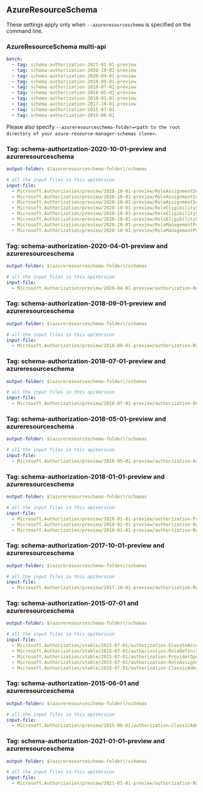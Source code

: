 ## AzureResourceSchema

These settings apply only when `--azureresourceschema` is specified on the command line.

### AzureResourceSchema multi-api

``` yaml $(azureresourceschema) && $(multiapi)
batch:
  - tag: schema-authorization-2021-01-01-preview
  - tag: schema-authorization-2020-10-01-preview
  - tag: schema-authorization-2020-04-01-preview
  - tag: schema-authorization-2018-09-01-preview
  - tag: schema-authorization-2018-07-01-preview
  - tag: schema-authorization-2018-05-01-preview
  - tag: schema-authorization-2018-01-01-preview
  - tag: schema-authorization-2017-10-01-preview
  - tag: schema-authorization-2015-07-01
  - tag: schema-authorization-2015-06-01

```

Please also specify `--azureresourceschema-folder=<path to the root directory of your azure-resource-manager-schemas clone>`.

### Tag: schema-authorization-2020-10-01-preview and azureresourceschema

``` yaml $(tag) == 'schema-authorization-2020-10-01-preview' && $(azureresourceschema)
output-folder: $(azureresourceschema-folder)/schemas

# all the input files in this apiVersion
input-file:
  - Microsoft.Authorization/preview/2020-10-01-preview/RoleAssignmentSchedule.json
  - Microsoft.Authorization/preview/2020-10-01-preview/RoleAssignmentScheduleInstance.json
  - Microsoft.Authorization/preview/2020-10-01-preview/RoleAssignmentScheduleRequest.json
  - Microsoft.Authorization/preview/2020-10-01-preview/RoleEligibilitySchedule.json
  - Microsoft.Authorization/preview/2020-10-01-preview/RoleEligibilityScheduleInstance.json
  - Microsoft.Authorization/preview/2020-10-01-preview/RoleEligibilityScheduleRequest.json
  - Microsoft.Authorization/preview/2020-10-01-preview/RoleManagementPolicy.json
  - Microsoft.Authorization/preview/2020-10-01-preview/RoleManagementPolicyAssignment.json

```

### Tag: schema-authorization-2020-04-01-preview and azureresourceschema

``` yaml $(tag) == 'schema-authorization-2020-04-01-preview' && $(azureresourceschema)
output-folder: $(azureresourceschema-folder)/schemas

# all the input files in this apiVersion
input-file:
  - Microsoft.Authorization/preview/2020-04-01-preview/authorization-RoleAssignmentsCalls.json

```

### Tag: schema-authorization-2018-09-01-preview and azureresourceschema

``` yaml $(tag) == 'schema-authorization-2018-09-01-preview' && $(azureresourceschema)
output-folder: $(azureresourceschema-folder)/schemas

# all the input files in this apiVersion
input-file:
  - Microsoft.Authorization/preview/2018-09-01-preview/authorization-RoleAssignmentsCalls.json

```

### Tag: schema-authorization-2018-07-01-preview and azureresourceschema

``` yaml $(tag) == 'schema-authorization-2018-07-01-preview' && $(azureresourceschema)
output-folder: $(azureresourceschema-folder)/schemas

# all the input files in this apiVersion
input-file:
  - Microsoft.Authorization/preview/2018-07-01-preview/authorization-DenyAssignmentGetCalls.json

```

### Tag: schema-authorization-2018-05-01-preview and azureresourceschema

``` yaml $(tag) == 'schema-authorization-2018-05-01-preview' && $(azureresourceschema)
output-folder: $(azureresourceschema-folder)/schemas

# all the input files in this apiVersion
input-file:
  - Microsoft.Authorization/preview/2018-05-01-preview/authorization-AccessReviewCalls.json

```

### Tag: schema-authorization-2018-01-01-preview and azureresourceschema

``` yaml $(tag) == 'schema-authorization-2018-01-01-preview' && $(azureresourceschema)
output-folder: $(azureresourceschema-folder)/schemas

# all the input files in this apiVersion
input-file:
  - Microsoft.Authorization/preview/2018-01-01-preview/authorization-ProviderOperationsCalls.json
  - Microsoft.Authorization/preview/2018-01-01-preview/authorization-RoleDefinitionsCalls.json
  - Microsoft.Authorization/preview/2018-01-01-preview/authorization-RoleAssignmentsCalls.json

```

### Tag: schema-authorization-2017-10-01-preview and azureresourceschema

``` yaml $(tag) == 'schema-authorization-2017-10-01-preview' && $(azureresourceschema)
output-folder: $(azureresourceschema-folder)/schemas

# all the input files in this apiVersion
input-file:
  - Microsoft.Authorization/preview/2017-10-01-preview/authorization-RoleAssignmentsCalls.json

```

### Tag: schema-authorization-2015-07-01 and azureresourceschema

``` yaml $(tag) == 'schema-authorization-2015-07-01' && $(azureresourceschema)
output-folder: $(azureresourceschema-folder)/schemas

# all the input files in this apiVersion
input-file:
  - Microsoft.Authorization/stable/2015-07-01/authorization-ElevateAccessCalls.json
  - Microsoft.Authorization/stable/2015-07-01/authorization-RoleDefinitionsCalls.json
  - Microsoft.Authorization/stable/2015-07-01/authorization-ProviderOperationsCalls.json
  - Microsoft.Authorization/stable/2015-07-01/authorization-RoleAssignmentsCalls.json
  - Microsoft.Authorization/stable/2015-07-01/authorization-ClassicAdminCalls.json

```

### Tag: schema-authorization-2015-06-01 and azureresourceschema

``` yaml $(tag) == 'schema-authorization-2015-06-01' && $(azureresourceschema)
output-folder: $(azureresourceschema-folder)/schemas

# all the input files in this apiVersion
input-file:
  - Microsoft.Authorization/preview/2015-06-01/authorization-ClassicAdminCalls.json

```

### Tag: schema-authorization-2021-01-01-preview and azureresourceschema

``` yaml $(tag) == 'schema-authorization-2021-01-01-preview' && $(azureresourceschema)
output-folder: $(azureresourceschema-folder)/schemas

# all the input files in this apiVersion
input-file:
  - Microsoft.Authorization/preview/2021-01-01-preview/authorization-RoleAssignmentApprovalCalls.json

```
